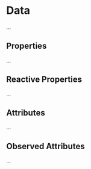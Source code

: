 # Data

...

## Properties

...

## Reactive Properties

...

## Attributes

...

## Observed Attributes

...
